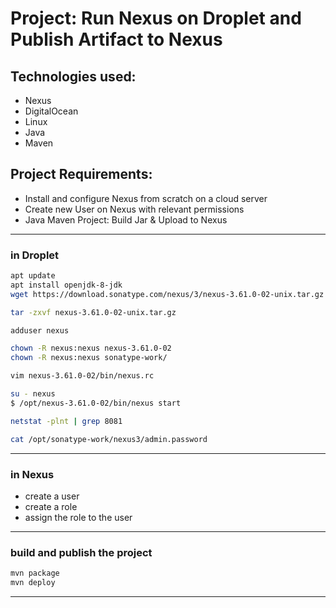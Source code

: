 # Project: Run Nexus on Droplet and Publish Artifact to Nexus

## Technologies used:
- Nexus
- DigitalOcean
- Linux
- Java
- Maven

## Project Requirements:
- Install and configure Nexus from scratch on a cloud server
- Create new User on Nexus with relevant permissions
- Java Maven Project: Build Jar & Upload to Nexus

****

### in Droplet
```sh
apt update
apt install openjdk-8-jdk
wget https://download.sonatype.com/nexus/3/nexus-3.61.0-02-unix.tar.gz

tar -zxvf nexus-3.61.0-02-unix.tar.gz

adduser nexus

chown -R nexus:nexus nexus-3.61.0-02
chown -R nexus:nexus sonatype-work/

vim nexus-3.61.0-02/bin/nexus.rc

su - nexus
$ /opt/nexus-3.61.0-02/bin/nexus start

netstat -plnt | grep 8081

cat /opt/sonatype-work/nexus3/admin.password
```
******
### in Nexus
- create a user
- create a role
- assign the role to the user

****

### build and publish the project

```cmd
mvn package
mvn deploy
```

******


